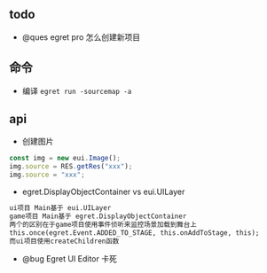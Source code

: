 ## todo

- @ques egret pro 怎么创建新项目

## 命令

- 编译 `egret run -sourcemap -a`

## api

- 创建图片

```ts
const img = new eui.Image();
img.source = RES.getRes("xxx");
img.source = "xxx";
```

- egret.DisplayObjectContainer vs eui.UILayer

```txt
ui项目 Main基于 eui.UILayer
game项目 Main基于 egret.DisplayObjectContainer
两个的区别在于game项目使用事件侦听来监控场景加载到舞台上
this.once(egret.Event.ADDED_TO_STAGE, this.onAddToStage, this);
而ui项目使用createChildren函数
```

- @bug Egret UI Editor 卡死
